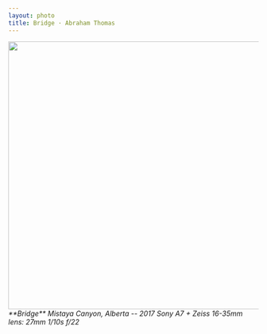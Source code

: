 ```yaml
---
layout: photo
title: Bridge · Abraham Thomas
---
```


<img src="/assets/photos/Bridge.jpg" width="540px" class="photo">

<i>
**Bridge**  
Mistaya Canyon, Alberta -- 2017  
Sony A7 + Zeiss 16-35mm lens: 27mm 1/10s f/22  
</i>
